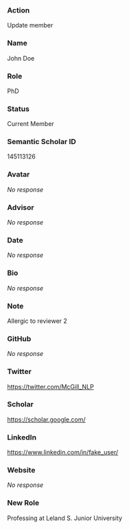 ### Action

Update member

### Name

John Doe

### Role

PhD

### Status

Current Member

### Semantic Scholar ID

145113126

### Avatar

_No response_

### Advisor

_No response_

### Date

_No response_

### Bio

_No response_

### Note

Allergic to reviewer 2

### GitHub

_No response_

### Twitter

https://twitter.com/McGill_NLP

### Scholar

https://scholar.google.com/

### LinkedIn

https://www.linkedin.com/in/fake_user/

### Website

_No response_

### New Role

Professing at Leland S. Junior University
